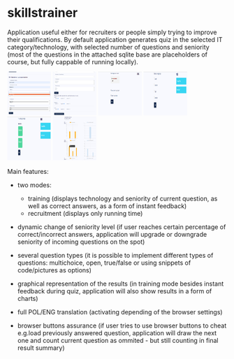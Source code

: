 # skillstrainer

Application useful either for recruiters or people simply trying to improve their qualifications. By default application generates quiz in the selected IT category/technology, with selected number of questions and seniority (most of the questions in the attached sqlite base are placeholders of course, but fully cappable of running locally). <br>

<p float="left">
<img src="static/images/Skillstrainer_01.png" alt="Skillstrainer" title="quiz generation process" width="100" height="100"/>
<img src="static/images/Skillstrainer_02.png" alt="Skillstrainer" title="quiz generation process" width="100" height="100"/>
<img src="static/images/Skillstrainer_03.png" alt="Skillstrainer" title="exemplary question in recruitment mode" width="100" height="100"/>
<img src="static/images/Skillstrainer_04.png" alt="Skillstrainer" title="exemplary question in training mode" width="100" height="100"/>
<img src="static/images/Skillstrainer_05.png" alt="Skillstrainer" title="correct answers in training mode" width="100" height="100"/>
<img src="static/images/Skillstrainer_06.png" alt="Skillstrainer" title="post quiz graphs" width="100" height="100"/>
</p>

Main features:
* two modes: 
  * training (displays technology and seniority of current question, as well as correct answers, as a form of instant feedback)
  * recruitment (displays only running time)
      
 * dynamic change of seniority level (if user reaches certain percentage of correct/incorrect answers, application will upgrade or downgrade seniority 
   of incoming questions on the spot)
   
 * several question types (it is possible to implement different types of questions: multichoice, open, true/false or using snippets of code/pictures as 
   options)
   
 * graphical representation of the results (in training mode besides instant feedback during quiz, application will also show results in a form of charts)
 
 * full POL/ENG translation (activating depending of the browser settings)
 
 * browser buttons assurance (if user tries to use browser buttons to cheat e.g.load previously answered question, application will draw the next one 
   and count current question as ommited - but still counting in final result summary)

